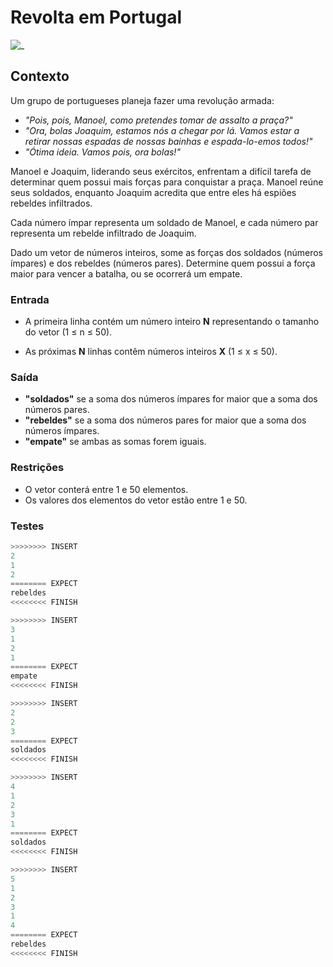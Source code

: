 # Revolta em Portugal

![_](cover.jpg)

## Contexto

Um grupo de portugueses planeja fazer uma revolução armada:

- *"Pois, pois, Manoel, como pretendes tomar de assalto a praça?"*
- *"Ora, bolas Joaquim, estamos nós a chegar por lá. Vamos estar a retirar nossas espadas de nossas bainhas e espada-lo-emos todos!"*
- *"Ótima ideia. Vamos pois, ora bolas!"*

Manoel e Joaquim, liderando seus exércitos, enfrentam a difícil tarefa de determinar quem possui mais forças para conquistar a praça. Manoel reúne seus soldados, enquanto Joaquim acredita que entre eles há espiões rebeldes infiltrados.

Cada número ímpar representa um soldado de Manoel, e cada número par representa um rebelde infiltrado de Joaquim.

Dado um vetor de números inteiros, some as forças dos soldados (números ímpares) e dos rebeldes (números pares). Determine quem possui a força maior para vencer a batalha, ou se ocorrerá um empate.

### Entrada

- A primeira linha contém um número inteiro **N** representando o tamanho do vetor (1 ≤ n ≤ 50).

- As próximas **N** linhas contêm números inteiros **X** (1 ≤ x ≤ 50).

### Saída

- **"soldados"** se a soma dos números ímpares for maior que a soma dos números pares.
- **"rebeldes"** se a soma dos números pares for maior que a soma dos números ímpares.
- **"empate"** se ambas as somas forem iguais.

### Restrições

- O vetor conterá entre 1 e 50 elementos.
- Os valores dos elementos do vetor estão entre 1 e 50.

### Testes

``` py
>>>>>>>> INSERT
2
1
2
======== EXPECT
rebeldes
<<<<<<<< FINISH
```

```py
>>>>>>>> INSERT
3
1
2
1
======== EXPECT
empate
<<<<<<<< FINISH
```

```py
>>>>>>>> INSERT
2
2
3
======== EXPECT
soldados
<<<<<<<< FINISH
```

```py
>>>>>>>> INSERT
4
1
2
3
1
======== EXPECT
soldados
<<<<<<<< FINISH
```

```py
>>>>>>>> INSERT
5
1
2
3
1
4
======== EXPECT
rebeldes
<<<<<<<< FINISH
```
